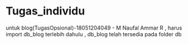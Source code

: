 # Tugas_individu
untuk blog(TugasOpsional)-18051204049 - M Naufal Ammar R , harus import db_blog terlebih dahulu , db_blog telah tersedia pada folder db 
